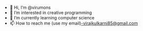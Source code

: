 - 👋 Hi, I’m @virumons
- 👀 I’m interested in creative programming
- 🌱 I’m currently learning computer science
- 📫 How to reach me (use my email)-virajkulkarni85@gmail.com 

<!---
virumons/virumons is a ✨ special ✨ repository because its `README.md` (this file) appears on your GitHub profile.
You can click the Preview link to take a look at your changes.
--->
